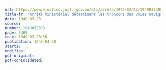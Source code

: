 ```yaml
---
url: https://www.ejustice.just.fgov.be/eli/arrete/1949/03/23/1949032308/justel
title-fr: "Arrêté ministériel déterminant les tronçons des voies navigables dénommés "ports""
date: 1949-03-23
source:
number: 1949032308
page: 3465
case: 1949-03-23/38
publication: 1949-04-28
starts:
modifies:
pdf-original:
pdf-consolidated:
---
```


